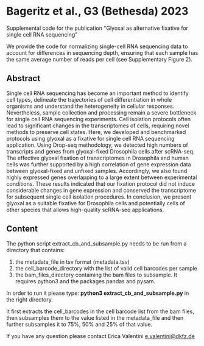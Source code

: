 # Bageritz et al., G3 (Bethesda) 2023

Supplemental code for the publication "Glyoxal as alternative fixative for single cell RNA sequencing"

We provide the code for normalizing single-cell RNA sequencing data to account for differences in sequencing depth, ensuring that each sample has the same average number of reads per cell (see Supplementary Figure 2).

## Abstract

Single cell RNA sequencing has become an important method to identify cell types, delineate the trajectories of cell differentiation in whole organisms and understand the heterogeneity in cellular responses. Nevertheless, sample collection and processing remain a severe bottleneck for single cell RNA sequencing experiments. Cell isolation protocols often lead to significant changes in the transcriptomes of cells, requiring novel methods to preserve cell states. Here, we developed and benchmarked protocols using glyoxal as a fixative for single cell RNA sequencing application. Using Drop-seq methodology, we detected high numbers of transcripts and genes from glyoxal-fixed Drosophila cells after scRNA-seq. The effective glyoxal fixation of transcriptomes in Drosophila and human cells was further supported by a high correlation of gene expression data between glyoxal-fixed and unfixed samples. Accordingly, we also found highly expressed genes overlapping to a large extent between experimental conditions. These results indicated that our fixation protocol did not induce considerable changes in gene expression and conserved the transcriptome for subsequent single cell isolation procedures. In conclusion, we present glyoxal as a suitable fixative for Drosophila cells and potentially cells of other species that allows high-quality scRNA-seq applications.

## Content

The python script extract_cb_and_subsample.py needs to be run from a directory that contains:
 1. the metadata_file in tsv format (metadata.tsv)
 2. the cell_barcode_directory with the list of valid cell barcodes per sample
 3. the bam_files_directory containing the bam files to subsample.
It requires python3 and the packages pandas and pysam.

In order to run it please type: __python3 extract_cb_and_subsample.py__ in the right directory.

It first extracts the cell_barcodes in the cell barcode list from the bam files, then subsamples them to the value listed in the metadata_file and then further subsamples it to 75%, 50% and 25% of that value.

If you have any question please contact Erica Valentini e.valentini@dkfz.de
